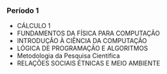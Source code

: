 ### **Período 1**

* CÁLCULO 1
* FUNDAMENTOS DA FÍSICA PARA COMPUTAÇÃO
* INTRODUÇÃO À CIÊNCIA DA COMPUTAÇÃO
* LÓGICA DE PROGRAMAÇÃO E ALGORITMOS
* Metodologia da Pesquisa Cientifica
* RELAÇÕES SOCIAIS ÉTNICAS E MEIO AMBIENTE 
